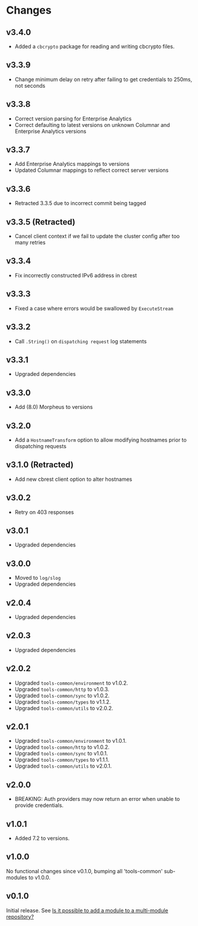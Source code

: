 # Changes

## v3.4.0

- Added a `cbcrypto` package for reading and writing cbcrypto files.

## v3.3.9

- Change minimum delay on retry after failing to get credentials to 250ms, not seconds

## v3.3.8

- Correct version parsing for Enterprise Analytics
- Correct defaulting to latest versions on unknown Columnar and Enterprise Analytics versions

## v3.3.7

- Add Enterprise Analytics mappings to versions
- Updated Columnar mappings to reflect correct server versions

## v3.3.6

- Retracted 3.3.5 due to incorrect commit being tagged

## v3.3.5 (Retracted)

- Cancel client context if we fail to update the cluster config after too many retries

## v3.3.4

- Fix incorrectly constructed IPv6 address in cbrest

## v3.3.3

- Fixed a case where errors would be swallowed by `ExecuteStream`

## v3.3.2

- Call `.String()` on `dispatching request` log statements

## v3.3.1

- Upgraded dependencies

## v3.3.0

- Add (8.0) Morpheus to versions

## v3.2.0

- Add a `HostnameTransform` option to allow modifying hostnames prior to
  dispatching requests

## v3.1.0 (Retracted)

- Add new cbrest client option to alter hostnames

## v3.0.2

- Retry on 403 responses

## v3.0.1

- Upgraded dependencies

## v3.0.0

- Moved to `log/slog`
- Upgraded dependencies

## v2.0.4

- Upgraded dependencies

## v2.0.3

- Upgraded dependencies

## v2.0.2

- Upgraded `tools-common/environment` to v1.0.2.
- Upgraded `tools-common/http` to v1.0.3.
- Upgraded `tools-common/sync` to v1.0.2.
- Upgraded `tools-common/types` to v1.1.2.
- Upgraded `tools-common/utils` to v2.0.2.

## v2.0.1

- Upgraded `tools-common/environment` to v1.0.1.
- Upgraded `tools-common/http` to v1.0.2.
- Upgraded `tools-common/sync` to v1.0.1.
- Upgraded `tools-common/types` to v1.1.1.
- Upgraded `tools-common/utils` to v2.0.1.

## v2.0.0

- BREAKING: Auth providers may now return an error when unable to provide
  credentials.

## v1.0.1

- Added 7.2 to versions.

## v1.0.0

No functional changes since v0.1.0, bumping all 'tools-common' sub-modules to
v1.0.0.

## v0.1.0

Initial release. See [Is it possible to add a module to a multi-module
repository?](https://github.com/golang/go/wiki/Modules#is-it-possible-to-add-a-module-to-a-multi-module-repository.)
